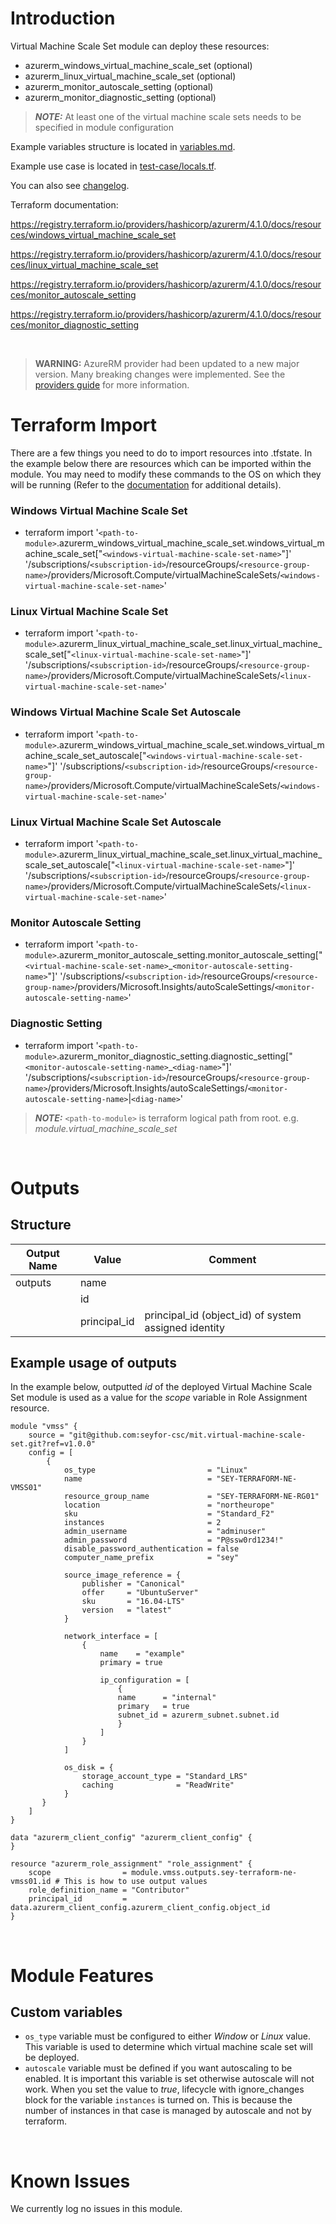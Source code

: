 # Introduction
Virtual Machine Scale Set module can deploy these resources:
* azurerm_windows_virtual_machine_scale_set (optional)
* azurerm_linux_virtual_machine_scale_set (optional)
* azurerm_monitor_autoscale_setting (optional)
* azurerm_monitor_diagnostic_setting (optional)
> **_NOTE:_** At least one of the virtual machine scale sets needs to be specified in module configuration

Example variables structure is located in [variables.md](variables.md).

Example use case is located in [test-case/locals.tf](test-case/locals.tf).

You can also see [changelog](CHANGELOG.md).

Terraform documentation:

https://registry.terraform.io/providers/hashicorp/azurerm/4.1.0/docs/resources/windows_virtual_machine_scale_set

https://registry.terraform.io/providers/hashicorp/azurerm/4.1.0/docs/resources/linux_virtual_machine_scale_set

https://registry.terraform.io/providers/hashicorp/azurerm/4.1.0/docs/resources/monitor_autoscale_setting

https://registry.terraform.io/providers/hashicorp/azurerm/4.1.0/docs/resources/monitor_diagnostic_setting

&nbsp;

> **WARNING:** AzureRM provider had been updated to a new major version. Many breaking changes were implemented. See the [providers guide](https://registry.terraform.io/providers/hashicorp/azurerm/latest/docs/guides/4.0-upgrade-guide) for more information.

# Terraform Import
There are a few things you need to do to import resources into .tfstate. In the example below there are resources which can be imported within the module. You may need to modify these commands to the OS on which they will be running (Refer to the [documentation](https://developer.hashicorp.com/terraform/cli/commands/import#example-import-into-resource-configured-with-for_each) for additional details).
### Windows Virtual Machine Scale Set
* terraform import '`<path-to-module>`.azurerm_windows_virtual_machine_scale_set.windows_virtual_machine_scale_set["`<windows-virtual-machine-scale-set-name>`"]' '/subscriptions/`<subscription-id>`/resourceGroups/`<resource-group-name>`/providers/Microsoft.Compute/virtualMachineScaleSets/`<windows-virtual-machine-scale-set-name>`'
### Linux Virtual Machine Scale Set
* terraform import '`<path-to-module>`.azurerm_linux_virtual_machine_scale_set.linux_virtual_machine_scale_set["`<linux-virtual-machine-scale-set-name>`"]' '/subscriptions/`<subscription-id>`/resourceGroups/`<resource-group-name>`/providers/Microsoft.Compute/virtualMachineScaleSets/`<linux-virtual-machine-scale-set-name>`'
### Windows Virtual Machine Scale Set Autoscale
* terraform import '`<path-to-module>`.azurerm_windows_virtual_machine_scale_set.windows_virtual_machine_scale_set_autoscale["`<windows-virtual-machine-scale-set-name>`"]' '/subscriptions/`<subscription-id>`/resourceGroups/`<resource-group-name>`/providers/Microsoft.Compute/virtualMachineScaleSets/`<windows-virtual-machine-scale-set-name>`'
### Linux Virtual Machine Scale Set Autoscale
* terraform import '`<path-to-module>`.azurerm_linux_virtual_machine_scale_set.linux_virtual_machine_scale_set_autoscale["`<linux-virtual-machine-scale-set-name>`"]' '/subscriptions/`<subscription-id>`/resourceGroups/`<resource-group-name>`/providers/Microsoft.Compute/virtualMachineScaleSets/`<linux-virtual-machine-scale-set-name>`'
### Monitor Autoscale Setting
* terraform import '`<path-to-module>`.azurerm_monitor_autoscale_setting.monitor_autoscale_setting["`<virtual-machine-scale-set-name>`_`<monitor-autoscale-setting-name>`"]' '/subscriptions/`<subscription-id>`/resourceGroups/`<resource-group-name>`/providers/Microsoft.Insights/autoScaleSettings/`<monitor-autoscale-setting-name>`'
### Diagnostic Setting
* terraform import '`<path-to-module>`.azurerm_monitor_diagnostic_setting.diagnostic_setting["`<monitor-autoscale-setting-name>`_`<diag-name>`"]' '/subscriptions/`<subscription-id>`/resourceGroups/`<resource-group-name>`/providers/Microsoft.Insights/autoScaleSettings/`<monitor-autoscale-setting-name>`|`<diag-name>`'

 > **_NOTE:_** `<path-to-module>` is terraform logical path from root. e.g. _module.virtual\_machine\_scale\_set_

&nbsp;

# Outputs
## Structure

| Output Name | Value        | Comment                                              |
| ----------- | ------------ | ---------------------------------------------------- |
| outputs     | name         |                                                      |
|             | id           |                                                      |
|             | principal_id | principal_id (object_id) of system assigned identity |

## Example usage of outputs
In the example below, outputted _id_ of the deployed Virtual Machine Scale Set module is used as a value for the _scope_ variable in Role Assignment resource.
```
module "vmss" {
    source = "git@github.com:seyfor-csc/mit.virtual-machine-scale-set.git?ref=v1.0.0"
    config = [
        {
            os_type                         = "Linux"
            name                            = "SEY-TERRAFORM-NE-VMSS01"
            resource_group_name             = "SEY-TERRAFORM-NE-RG01"
            location                        = "northeurope"
            sku                             = "Standard_F2"
            instances                       = 2
            admin_username                  = "adminuser"
            admin_password                  = "P@ssw0rd1234!"
            disable_password_authentication = false
            computer_name_prefix            = "sey"

            source_image_reference = {
                publisher = "Canonical"
                offer     = "UbuntuServer"
                sku       = "16.04-LTS"
                version   = "latest"
            }

            network_interface = [
                {
                    name    = "example"
                    primary = true

                    ip_configuration = [
                        {
                        name      = "internal"
                        primary   = true
                        subnet_id = azurerm_subnet.subnet.id
                        }
                    ]
                }
            ]

            os_disk = {
                storage_account_type = "Standard_LRS"
                caching              = "ReadWrite"
            }
       }
    ]
}

data "azurerm_client_config" "azurerm_client_config" {
}

resource "azurerm_role_assignment" "role_assignment" {
    scope                = module.vmss.outputs.sey-terraform-ne-vmss01.id # This is how to use output values
    role_definition_name = "Contributor"
    principal_id         = data.azurerm_client_config.azurerm_client_config.object_id
}
```

&nbsp;

# Module Features
## Custom variables
* `os_type` variable must be configured to either _Window_ or _Linux_ value. This variable is used to determine which virtual machine scale set will be deployed.
* `autoscale` variable must be defined if you want autoscaling to be enabled. It is important this variable is set otherwise autoscale will not work. When you set the value to _true_, lifecycle with ignore_changes block for the variable `instances` is turned on. This is because the number of instances in that case is managed by autoscale and not by terraform.

&nbsp;

# Known Issues
We currently log no issues in this module.